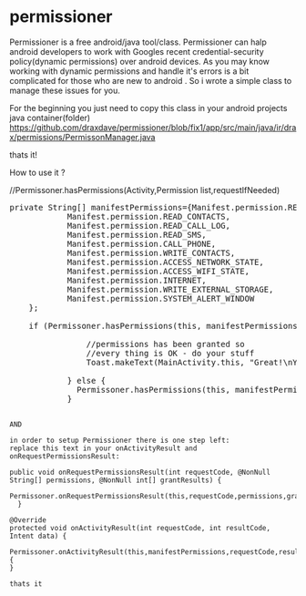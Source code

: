 # permissioner
Permissioner is a free android/java tool/class. Permissioner can halp android developers to work with Googles recent credential-security policy(dynamic permissions) over android devices. 
As you may know working with dynamic permissions and handle it's errors is a bit complicated for those who are new to android . So i wrote a simple class to manage these issues for you.


For the beginning you just need to copy this class in your android projects java container(folder) 
https://github.com/draxdave/permissioner/blob/fix1/app/src/main/java/ir/drax/permissions/PermissonManager.java

thats it!

How to use it ? 

//Permissoner.hasPermissions(Activity,Permission list,requestIfNeeded)

<pre>
private String[] manifestPermissions={Manifest.permission.READ_PHONE_STATE,
            Manifest.permission.READ_CONTACTS,
            Manifest.permission.READ_CALL_LOG,
            Manifest.permission.READ_SMS,
            Manifest.permission.CALL_PHONE,
            Manifest.permission.WRITE_CONTACTS,
            Manifest.permission.ACCESS_NETWORK_STATE,
            Manifest.permission.ACCESS_WIFI_STATE,
            Manifest.permission.INTERNET,
            Manifest.permission.WRITE_EXTERNAL_STORAGE,
            Manifest.permission.SYSTEM_ALERT_WINDOW
    };
    
    if (Permissoner.hasPermissions(this, manifestPermissions, false)) {
        
                //permissions has been granted so
                //every thing is OK - do your stuff
                Toast.makeText(MainActivity.this, "Great!\nYour app already granted required permissions!", Toast.LENGTH_SHORT).show();

            } else {
              Permissoner.hasPermissions(this, manifestPermissions, true) //request ...
            }
    </pre>
    
    AND
    
    in order to setup Permissioner there is one step left:
    replace this text in your onActivityResult and onRequestPermissionsResult:
    
    public void onRequestPermissionsResult(int requestCode, @NonNull String[] permissions, @NonNull int[] grantResults) {
      Permissoner.onRequestPermissionsResult(this,requestCode,permissions,grantResults);
      }
    
    @Override
    protected void onActivityResult(int requestCode, int resultCode, Intent data) {
      Permissoner.onActivityResult(this,manifestPermissions,requestCode,resultCode,data)){
    }
    
    thats it
    
    
    
    
    
    
